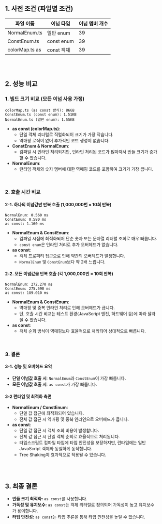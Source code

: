 ## 1. 사전 조건 (파일별 조건)
파일 이름	|이넘 타입	|이넘 멤버 개수	|
---|---|---
NormalEnum.ts	|일반 enum	|39	|
ConstEnum.ts	|const enum	|39	|
colorMap.ts	as |const 객체	|39|

<br/><br/>

## 2. 성능 비교
### 1. 빌드 크기 비교 (모든 이넘 사용 가정)

```
colorMap.ts (as const 방식): 866B
ConstEnum.ts (const enum): 1.51KB
NormalEnum.ts (일반 enum): 1.55KB
```

- **as const (colorMap.ts)**:
  - 단일 객체 리터럴로 직렬화되어 크기가 가장 작습니다.
  - 역매핑 로직이 없어 추가적인 코드 생성이 없습니다.
- **ConstEnum & NormalEnum**:
  - 컴파일 시 인라인 처리되지만, 인라인 처리된 코드가 많아져서 번들 크기가 증가할 수 있습니다.
- **NormalEnum**:
  - 런타임 객체와 숫자 멤버에 대한 역매핑 코드를 포함하여 크기가 가장 큽니다.
 
<br/>

### 2. 호출 시간 비교
#### 2-1. 하나의 이넘값만 반복 호출 (1,000,000번 × 10회 반복)

```
NormalEnum: 0.560 ms
ConstEnum: 0.580 ms
as const: 1.160 ms
```

- **NormalEnum & ConstEnum**:
  -  컴파일 시점에 최적화되어 단순 숫자 또는 문자열 리터럴 조회로 매우 빠릅니다.
  - `const enum`은 인라인 처리로 추가 오버헤드가 없습니다.
- **as const**:
  - 객체 프로퍼티 접근으로 인해 약간의 오버헤드가 발생합니다.
  - `NormalEnum` 및 `ConstEnum`보다 약 2배 느립니다.

#### 2-2. 모든 이넘값을 반복 호출 (각 1,000,000번 × 10회 반복)

```
NormalEnum: 272.270 ms
ConstEnum: 275.590 ms
as const: 189.010 ms
```

- **NormalEnum & ConstEnum**:
  - 역매핑 및 중복 인라인 처리로 인해 오버헤드가 큽니다.
  - 단, 호출 시간 비교는 테스트 환경(JavaScript 엔진, 하드웨어 등)에 따라 달라질 수 있습니다.
- **as const**:
  - 객체 순회 방식이 역매핑보다 효율적으로 처리되어 상대적으로 빠릅니다.


<br/>

### 3. 결론
#### 3-1. 성능 및 오버헤드 요약
- **단일 이넘값 호출 시**: `NormalEnum`과 `ConstEnum`이 가장 빠릅니다.
- **모든 이넘값 호출 시**: `as const`가 가장 빠릅니다.

#### 3-2 런타임 및 최적화 측면
- **NormalEnum / ConstEnum**:
   * 단일 값 접근에 최적화되어 있습니다.
   * 전체 값 접근 시 역매핑 및 중복 인라인으로 오버헤드가 큽니다.
- **as const**:
    * 단일 값 접근 시 객체 조회 비용이 발생합니다.
    * 전체 값 접근 시 단일 객체 순회로 효율적으로 처리됩니다.
    * 타입스크립트 컴파일 타임에 타입 안전성을 보장하지만, 런타임에는 일반 JavaScript 객체와 동일하게 동작합니다.
    * Tree Shaking이 효과적으로 적용될 수 있습니다.

<br/><br/>

## 3. 최종 결론
* **번들 크기 최적화:** `as const`를 사용합니다.
* **가독성 및 유지보수:** `as const`는 객체 리터럴로 정의되어 가독성이 높고 유지보수가 용이합니다.
* **타입 안전성:** `as const`는 타입 추론을 통해 타입 안전성을 높일 수 있습니다.

